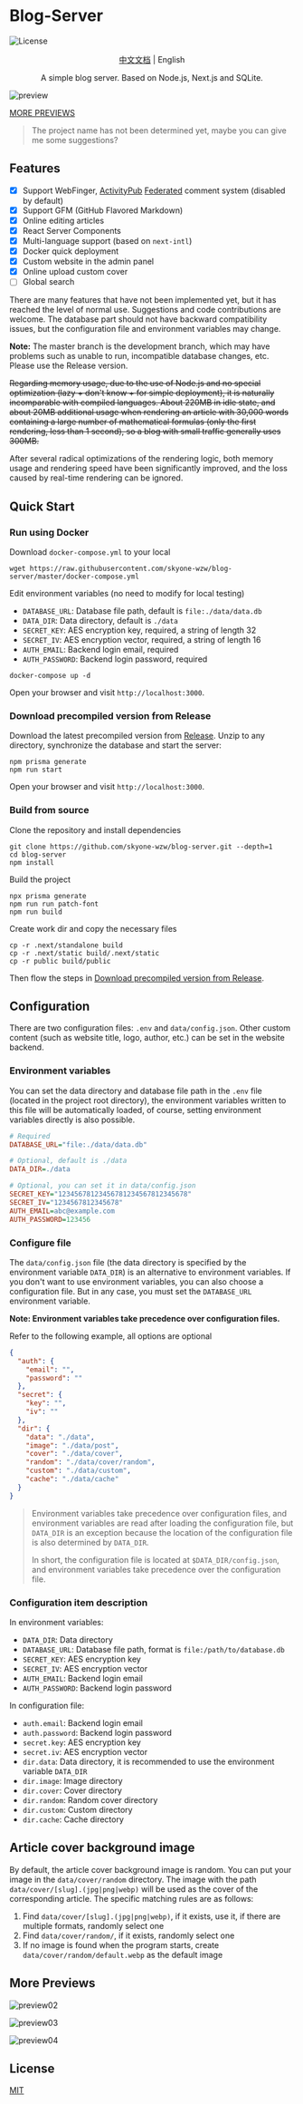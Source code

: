 # Blog-Server

![License](https://img.shields.io/github/license/skyone-wzw/blog-server)

<p align="center"><a href="README.md">中文文档</a> | English</p>

<p align="center">A simple blog server. Based on Node.js, Next.js and SQLite.</p>

![preview](previews/preview01.en.png)

[MORE PREVIEWS](#more-previews)

> The project name has not been determined yet, maybe you can give me some suggestions?

## Features

* [x] Support WebFinger, [ActivityPub](https://en.wikipedia.org/wiki/ActivityPub) [Federated](https://en.wikipedia.org/wiki/Federation_(information_technology)) comment system (disabled by default)
* [x] Support GFM (GitHub Flavored Markdown)
* [x] Online editing articles
* [x] React Server Components
* [x] Multi-language support (based on `next-intl`)
* [x] Docker quick deployment
* [x] Custom website in the admin panel
* [x] Online upload custom cover
* [ ] Global search

There are many features that have not been implemented yet, but it has reached the level of normal use. Suggestions and code contributions are welcome. The database part should not have backward compatibility issues, but the configuration file and environment variables may change.

**Note:** The master branch is the development branch, which may have problems such as unable to run, incompatible database changes, etc. Please use the Release version.

~~Regarding memory usage, due to the use of Node.js and no special optimization
(lazy + don't know + for simple deployment), it is naturally incomparable with
compiled languages. About 220MB in idle state, and about 20MB additional usage
when rendering an article with 30,000 words containing a large number of mathematical
formulas (only the first rendering, less than 1 second), so a blog with small
traffic generally uses 300MB.~~

After several radical optimizations of the rendering logic, both memory usage
and rendering speed have been significantly improved, and the loss caused by
real-time rendering can be ignored.

## Quick Start

### Run using Docker

Download `docker-compose.yml` to your local

```shell
wget https://raw.githubusercontent.com/skyone-wzw/blog-server/master/docker-compose.yml
```

Edit environment variables (no need to modify for local testing)

* `DATABASE_URL`: Database file path, default is `file:./data/data.db`
* `DATA_DIR`: Data directory, default is `./data`
* `SECRET_KEY`: AES encryption key, required, a string of length 32
* `SECRET_IV`: AES encryption vector, required, a string of length 16
* `AUTH_EMAIL`: Backend login email, required
* `AUTH_PASSWORD`: Backend login password, required

```shell
docker-compose up -d
```

Open your browser and visit `http://localhost:3000`.

### Download precompiled version from Release

Download the latest precompiled version from [Release](https://github.com/skyone-wzw/blog-server/releases). Unzip to any directory, synchronize the database and start the server:

```shell
npm prisma generate
npm run start
```

Open your browser and visit `http://localhost:3000`.

### Build from source

Clone the repository and install dependencies

```shell
git clone https://github.com/skyone-wzw/blog-server.git --depth=1
cd blog-server
npm install
```

Build the project

```shell
npx prisma generate
npm run run patch-font
npm run build
```

Create work dir and copy the necessary files

```shell
cp -r .next/standalone build
cp -r .next/static build/.next/static
cp -r public build/public
```

Then flow the steps in [Download precompiled version from Release](#download-precompiled-version-from-release).

## Configuration

There are two configuration files: `.env` and `data/config.json`. Other custom content
(such as website title, logo, author, etc.) can be set in the website backend.

### Environment variables

You can set the data directory and database file path in the `.env` file
(located in the project root directory), the environment variables written
to this file will be automatically loaded, of course, setting environment
variables directly is also possible.

```ini
# Required
DATABASE_URL="file:./data/data.db"

# Optional, default is ./data
DATA_DIR=./data

# Optional, you can set it in data/config.json
SECRET_KEY="12345678123456781234567812345678"
SECRET_IV="1234567812345678"
AUTH_EMAIL=abc@example.com
AUTH_PASSWORD=123456
```

### Configure file

The `data/config.json` file (the data directory is specified by the environment variable `DATA_DIR`) is an alternative to environment variables. If you don't want to use environment variables, you can also choose a configuration file. But in any case, you must set the `DATABASE_URL` environment variable.

**Note: Environment variables take precedence over configuration files.**

Refer to the following example, all options are optional

```json
{
  "auth": {
    "email": "",
    "password": ""
  },
  "secret": {
    "key": "",
    "iv": ""
  },
  "dir": {
    "data": "./data",
    "image": "./data/post",
    "cover": "./data/cover",
    "random": "./data/cover/random",
    "custom": "./data/custom",
    "cache": "./data/cache"
  }
}
```

> Environment variables take precedence over configuration files, and environment
> variables are read after loading the configuration file, but `DATA_DIR` is
> an exception because the location of the configuration file is also determined by `DATA_DIR`.
> 
> In short, the configuration file is located at `$DATA_DIR/config.json`,
> and environment variables take precedence over the configuration file.

### Configuration item description

In environment variables:

* `DATA_DIR`: Data directory
* `DATABASE_URL`: Database file path, format is `file:/path/to/database.db`
* `SECRET_KEY`: AES encryption key
* `SECRET_IV`: AES encryption vector
* `AUTH_EMAIL`: Backend login email
* `AUTH_PASSWORD`: Backend login password

In configuration file:

* `auth.email`: Backend login email
* `auth.password`: Backend login password
* `secret.key`: AES encryption key
* `secret.iv`: AES encryption vector
* `dir.data`: Data directory, it is recommended to use the environment variable `DATA_DIR`
* `dir.image`: Image directory
* `dir.cover`: Cover directory
* `dir.random`: Random cover directory
* `dir.custom`: Custom directory
* `dir.cache`: Cache directory

## Article cover background image

By default, the article cover background image is random. You can put your image
in the `data/cover/random` directory. The image with the path `data/cover/[slug].(jpg|png|webp)`
will be used as the cover of the corresponding article. The specific matching rules are as follows:

1. Find `data/cover/[slug].(jpg|png|webp)`, if it exists, use it, if there are multiple formats, randomly select one
2. Find `data/cover/random/`, if it exists, randomly select one
3. If no image is found when the program starts, create `data/cover/random/default.webp` as the default image


## More Previews

![preview02](previews/preview02.en.png)

![preview03](previews/preview03.en.png)

![preview04](previews/preview04.en.png)

## License

[MIT](LICENSE)
